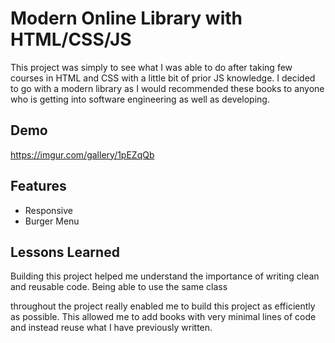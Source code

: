 
# Modern Online Library with HTML/CSS/JS

This project was simply to see what I was able to do after taking 
few courses in HTML and CSS with a little bit of prior JS knowledge.
I decided to go with a modern library as I would recommended these books
to anyone who is getting into software engineering as well as developing. 


## Demo

https://imgur.com/gallery/1pEZqQb
## Features

- Responsive
- Burger Menu



## Lessons Learned

Building this project helped me understand the importance of writing clean and reusable
code. Being able to use the same class <div> throughout the project really enabled me 
to build this project as efficiently as possible. This allowed me to add books with
very minimal lines of code and instead reuse what I have previously written.

